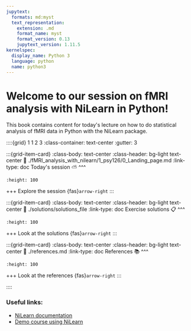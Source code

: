 ```yaml
---
jupytext:
  formats: md:myst
  text_representation:
    extension: .md
    format_name: myst
    format_version: 0.13
    jupytext_version: 1.11.5
kernelspec:
  display_name: Python 3
  language: python
  name: python3
---
```


# Welcome to our session on fMRI analysis with NiLearn in Python!

This book contains content for today's lecture on how to do statistical analysis of fMRI data in Python with the NiLearn package.


::::{grid} 1 1 2 3
:class-container: text-center
:gutter: 3

:::{grid-item-card}
:class-body: text-center
:class-header: bg-light text-center
:link: ./fMRI_analysis_with_nilearn/1_psy126/0_Landing_page.md
:link-type: doc
Today's session ⛅️
^^^
```{image} https://encrypted-tbn0.gstatic.com/images?q=tbn:ANd9GcS9E5HZlsBUfIyQdZy53DBNd5c9aIxECWdFww&s
:height: 100
```
+++
Explore the session {fas}`arrow-right`
:::

:::{grid-item-card}
:class-body: text-center
:class-header: bg-light text-center
:link: ./solutions/solutions_file
:link-type: doc
Exercise solutions 📋
^^^
```{image}  ../logo_template.png
:height: 100
```
+++
Look at the solutions {fas}`arrow-right`
:::

:::{grid-item-card}
:class-body: text-center
:class-header: bg-light text-center
:link: ./references.md
:link-type: doc
References 📚
^^^
```{image} https://thumbs.dreamstime.com/b/statistics-linear-icon-modern-outline-logo-concept-o-white-background-business-analytics-collection-suitable-use-133515482.jpg
:height: 100
```
+++
Look at the references {fas}`arrow-right`
:::

::::

### Useful links:
- [NiLearn documentation](https://nilearn.github.io/)
- [Demo course using NiLearn](https://lukas-snoek.com/NI-edu/)


